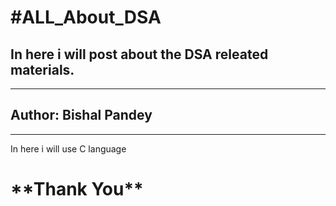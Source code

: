<html>
  <head>
  </head>
  <body>
    <di>    
    <h1> #ALL_About_DSA </h1>
    <h2 > In here i will post about the DSA releated materials. </h2><Hr>
    <h2 id=" aut"> Author: Bishal Pandey</h2>
      <hr>
    <p> In here i will use C language</p>
    </di>
    <h1>**Thank You**</h1>
    
  </body>
</html>
